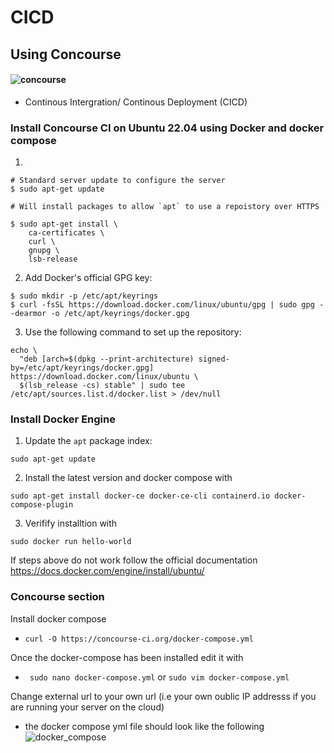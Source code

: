 # CICD 

## Using Concourse 
#### ![concourse](https://miro.medium.com/max/1024/0*3LcW1HHfWBzDUy7S.png) 

- Continous Intergration/ Continous Deployment (CICD)

### Install Concourse CI on Ubuntu 22.04 using Docker and docker compose

1)
``` 
# Standard server update to configure the server 
$ sudo apt-get update

# Will install packages to allow `apt` to use a repoistory over HTTPS

$ sudo apt-get install \
    ca-certificates \
    curl \
    gnupg \
    lsb-release
```
2) Add Docker's official GPG key:
   
``` 
$ sudo mkdir -p /etc/apt/keyrings
$ curl -fsSL https://download.docker.com/linux/ubuntu/gpg | sudo gpg --dearmor -o /etc/apt/keyrings/docker.gpg
```

3. Use the following command to set up the repository:

```
echo \
  "deb [arch=$(dpkg --print-architecture) signed-by=/etc/apt/keyrings/docker.gpg] https://download.docker.com/linux/ubuntu \
  $(lsb_release -cs) stable" | sudo tee /etc/apt/sources.list.d/docker.list > /dev/null
```
### Install Docker Engine
1. Update the `apt` package index:
``` 
sudo apt-get update 
```
2. Install the latest version and docker compose with

```
sudo apt-get install docker-ce docker-ce-cli containerd.io docker-compose-plugin 
```
3. Verifify installtion with
```
sudo docker run hello-world
```
If steps above do not work follow the official documentation 
https://docs.docker.com/engine/install/ubuntu/


### Concourse section
Install docker compose
- `curl -O https://concourse-ci.org/docker-compose.yml`

Once the docker-compose has been installed edit it with 
- ` sudo nano docker-compose.yml`
or `sudo vim docker-compose.yml`

Change external url to your own url 
(i.e your own oublic IP addresss if you are running your server on the cloud)
- the docker compose yml file should look like the following
![docker_compose](https://i.imgur.com/ktxVdwo.jpg)
